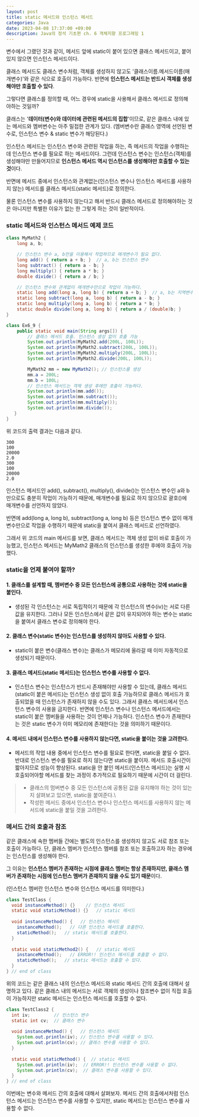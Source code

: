 ```yaml
---
layout: post
title: static 메서드와 인스턴스 메서드
categories: Java
date: 2023-04-08 17:37:00 +09:00
description: Java의 정석 기초편 ch. 6 객체지향 프로그래밍 1
---
```

변수에서 그랬던 것과 같이, 메서드 앞에 static이 붙어 있으면 클래스 메서드이고, 붙어 있지 않으면 인스턴스 메서드이다.

클래스 메서드도 클래스 변수처럼, 객체를 생성하지 않고도 '클래스이름.메서드이름(매개변수)'와 같은 식으로 호출이 가능하다. 반면에 **인스턴스 메서드는 반드시 객체를 생성해야만 호출할 수 있다**.

그렇다면 클래스를 정의할 때, 어느 경우에 static을 사용해서 클래스 메서드로 정의해야하는 것일까?

클래스는 '**데이터(변수)와 데이터에 관련된 메서드의 집합**'이므로, 같은 클래스 내에 있는 메서드와 멤버변수는 아주 밀접한 관계가 있다. (멤버변수란 클래스 영역에 선언된 변수로, 인스턴스 변수 & static 변수가 해당된다.)

인스턴스 메서드는 인스턴스 변수와 관련된 작업을 하는, 즉 메서드의 작업을 수행하는데 인스턴스 변수를 필요로 하는 메서드이다. 그런데 인스턴스 변수는 인스턴스(객체)를 생성해야만 만들어지므로 **인스턴스 메서드 역시 인스턴스를 생성해야만 호출할 수 있는 것**이다. 

반면에 메서드 중에서 인스턴스와 관계없는(인스턴스 변수나 인스턴스 메서드를 사용하지 않는) 메서드를 클래스 메서드(static 메서드)로 정의한다.

물론 인스턴스 변수를 사용하지 않는다고 해서 반드시 클래스 메서드로 정의해야하는 것은 아니지만 특별한 이유가 없는 한 그렇게 하는 것이 일반적이다.


### static 메서드와 인스턴스 메서드 예제 코드

```java
class MyMath2 {
	long a, b;

	// 인스턴스 변수 a, b만을 이용해서 작업하므로 매개변수가 필요 없다. 
	long add() { return a + b; }  // a, b는 인스턴스 변수 
	long subtract() { return a - b; }
	long multiply() { return a * b; }
	double divide() { return a / b; }

	// 인스턴스 변수와 관계없이 매개변수만으로 작업이 가능하다. 
	static long add(long a, long b) { return a + b; }  // a, b는 지역변수 
	static long subtract(long a, long b) { return a - b; }
	static long multiply(long a, long b) { return a * b; }
	static double divide(long a, long b) { return a / (double)b; }
}

class Ex6_9 {
	public static void main(String args[]) {
		// 클래스 메서드 호출. 인스턴스 생성 없이 호출 가능 
		System.out.println(MyMath2.add(200L, 100L));
		System.out.println(MyMath2.subtract(200L, 100L));
		System.out.println(MyMath2.multiply(200L, 100L));
		System.out.println(MyMath2.divide(200L, 100L));

		MyMath2 mm = new MyMath2(); // 인스턴스를 생성 
		mm.a = 200L;
		mm.b = 100L;
		// 인스턴스 메서드는 객체 생성 후에만 호출이 가능하다. 
		System.out.println(mm.add());
		System.out.println(mm.subtract());
		System.out.println(mm.multiply());
		System.out.println(mm.divide());
   }
}
```

위 코드의 출력 결과는 다음과 같다.

```
300
100
20000
2.0
300
100
20000
2.0
```

인스턴스 메서드인 add(), subtract(), multiply(), divide()는 인스턴스 변수인 a와 b만으로도 충분히 작업이 가능하기 때문에, 매개변수를 필요로 하지 않으므로 괄호()에 매개변수를 선언하지 않았다.

반면에 add(long a, long b), subtract(long a, long b) 등은 인스턴스 변수 없이 매개변수만으로 작업을 수행하기 때문에 static을 붙여서 클래스 메서드로 선언하였다.

그래서 위 코드의 main 메서드를 보면, 클래스 메서드는 객체 생성 없이 바로 호출이 가능했고, 인스턴스 메서드는 MyMath2 클래스의 인스턴스를 생성한 후에야 호출이 가능했다.


### static을 언제 붙여야 할까?

#### 1. 클래스를 설계할 때, 멤버변수 중 모든 인스턴스에 공통으로 사용하는 것에 static을 붙인다.
- 생성된 각 인스턴스는 서로 독립적이기 때문에 각 인스턴스의 변수(iv)는 서로 다른 값을 유지한다. 그러나 모든 인스턴스에서 같은 값이 유지되어야 하는 변수는 static을 붙여서 클래스 변수로 정의해야 한다.

#### 2. 클래스 변수(static 변수)는 인스턴스를 생성하지 않아도 사용할 수 있다.
- static이 붙은 변수(클래스 변수)는 클래스가 메모리에 올라갈 때 이미 자동적으로 생성되기 때문이다.

#### 3. 클래스 메서드(static 메서드)는 인스턴스 변수를 사용할 수 없다.
- 인스턴스 변수는 인스턴스가 반드시 존재해야만 사용할 수 있는데, 클래스 메서드(static이 붙은 메서드)는 인스턴스 생성 없이 호출 가능하므로 클래스 메서드가 호출되었을 때 인스턴스가 존재하지 않을 수도 있다. 그래서 클래스 메서드에서 인스턴스 변수의 사용을 금지한다. 반면에 인스턴스 변수나 인스턴스 메서드에서는 static이 붙은 멤버들을 사용하는 것이 언제나 가능하다. 인스턴스 변수가 존재한다는 것은 static 변수가 이미 메모리에 존재한다는 것을 의미하기 때문이다.

#### 4. 메서드 내에서 인스턴스 변수를 사용하지 않는다면, static을 붙이는 것을 고려한다.
- 메서드의 작업 내용 중에서 인스턴스 변수를 필요로 한다면, static을 붙일 수 없다. 반대로 인스턴스 변수를 필요로 하지 않는다면 static을 붙이자. 메서드 호출시간이 짧아지므로 성능이 향상된다. static을 안 붙인 메서드(인스턴스 메서드)는 실행 시 호출되어야할 메서드를 찾는 과정이 추가적으로 필요하기 때문에 시간이 더 걸린다.


> - 클래스의 멈버변수 중 모든 인스턴스에 공통된 값을 유지해야 하는 것이 있는지 살펴보고 있으면, static을 붙여준다.\
> - 작성한 메서드 중에서 인스턴스 변수나 인스턴스 메서드를 사용하지 않는 메서드에 static을 붙일 것을 고려한다.


### 메서드 간의 호출과 참조

같은 클래스에 속한 멤버들 간에는 별도의 인스턴스를 생성하지 않고도 서로 참조 또는 호출이 가능하다. 단, 클래스 멤버가 인스턴스 멤버를 참조 또는 호출하고자 하는 경우에는 인스턴스를 생성해야 한다.

그 이유는 **인스턴스 멤버가 존재하는 시점에 클래스 멤버는 항상 존재하지만, 클래스 멤버가 존재하는 시점에 인스턴스 멤버가 존재하지 않을 수도 있기 때문**이다.

(인스턴스 멤버란 인스턴스 변수와 인스턴스 메서드를 의미한다.)


```java
class TestClass {
  void instanceMethod() {}    // 인스턴스 메서드
  static void staticMethod() {}   // static 메서드
  
  void instanceMethod() {   // 인스턴스 메서드
    instanceMethod();   // 다른 인스턴스 메서드를 호출한다.
    staticMethod();   // static 메서드를 호출한다.
  }
  
  static void staticMethod2() {   // static 메서드
    instanceMethod();   // ERROR!! 인스턴스 메서드를 호출할 수 없다.
    staticMethod();   // static 메서드는 호출할 수 있다.
  }
} // end of class 
```

위의 코드는 같은 클래스 내의 인스턴스 메서드와 static 메서드 간의 호출에 대해서 설명하고 있다. 같은 클래스 내의 메서드는 서로 객체의 생성이나 참조변수 없이 직접 호출이 가능하지만 static 메서드는 인스턴스 메서드를 호출할 수 없다.


```java
class TestClass2 {
  int iv;         // 인스턴스 변수
  static int cv;  // 클래스 변수
  
  void instanceMethod() {   // 인스턴스 메서드
    System.out.println(iv); // 인스턴스 변수를 사용할 수 있다.
    System.out.println(cv); // 클래스 변수를 사용할 수 있다.
  }
  
  static void staticMethod() {  // static 메서드
    System.out.println(iv);  // ERROR!! 인스턴스 변수를 사용할 수 없다.
    System.out.println(cv);  // 클래스 변수를 사용할 수 있다.
  }
} // end of class
```

이번에는 변수와 메서드 간의 호출에 대해서 살펴보자. 메서드 간의 호출에서처럼 인스턴스 메서드는 인스턴스 변수를 사용할 수 있지만, static 메서드는 인스턴스 변수를 사용할 수 없다.
